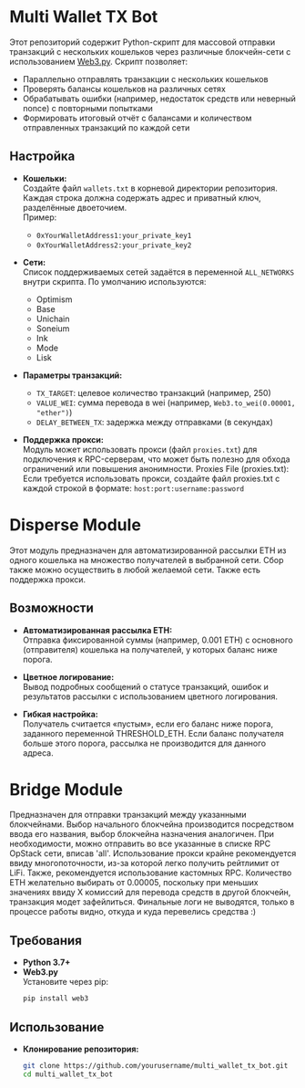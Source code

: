 # Multi Wallet TX Bot

Этот репозиторий содержит Python-скрипт для массовой отправки транзакций с нескольких кошельков через различные блокчейн-сети с использованием [Web3.py](https://github.com/ethereum/web3.py). Скрипт позволяет:

- Параллельно отправлять транзакции с нескольких кошельков  
- Проверять балансы кошельков на различных сетях  
- Обрабатывать ошибки (например, недостаток средств или неверный nonce) с повторными попытками  
- Формировать итоговый отчёт с балансами и количеством отправленных транзакций по каждой сети

## Настройка

- **Кошельки:**  
  Создайте файл `wallets.txt` в корневой директории репозитория. Каждая строка должна содержать адрес и приватный ключ, разделённые двоеточием.  
  Пример:
  - `0xYourWalletAddress1:your_private_key1`
  - `0xYourWalletAddress2:your_private_key2`

- **Сети:**  
  Список поддерживаемых сетей задаётся в переменной `ALL_NETWORKS` внутри скрипта. По умолчанию используются:
  - Optimism
  - Base
  - Unichain
  - Soneium
  - Ink
  - Mode
  - Lisk

- **Параметры транзакций:**  
  - `TX_TARGET`: целевое количество транзакций (например, 250)  
  - `VALUE_WEI`: сумма перевода в wei (например, `Web3.to_wei(0.00001, "ether")`)  
  - `DELAY_BETWEEN_TX`: задержка между отправками (в секундах)
  
- **Поддержка прокси:**  
  Модуль может использовать прокси (файл `proxies.txt`) для подключения к RPC-серверам, что может быть полезно для обхода ограничений или повышения анонимности.
  Proxies File (proxies.txt):
  Если требуется использовать прокси, создайте файл proxies.txt с каждой строкой в формате:
    `host:port:username:password`

# Disperse Module

Этот модуль предназначен для автоматизированной рассылки ETH из одного кошелька на множество получателей в выбранной сети. Сбор также можно осуществить в любой желаемой сети. Также есть поддержка прокси.

## Возможности

- **Автоматизированная рассылка ETH:**  
  Отправка фиксированной суммы (например, 0.001 ETH) с основного (отправителя) кошелька на получателей, у которых баланс ниже порога.

- **Цветное логирование:**  
  Вывод подробных сообщений о статусе транзакций, ошибок и результатов рассылки с использованием цветного логирования.
- **Гибкая настройка:**  
  Получатель считается «пустым», если его баланс ниже порога, заданного переменной THRESHOLD_ETH. Если баланс получателя больше этого порога, рассылка не производится для данного адреса.

# Bridge Module  
  Предназначен для отправки транзакций между указанными блокчейнами. Выбор начального блокчейна производится посредством ввода его названия, выбор блокчейна назначения аналогичен. При необходимости, можно отправить во все указанные в списке RPC OpStack сети, вписав 'all'. Использование прокси крайне рекомендуется ввиду многопоточности, из-за которой легко получить рейтлимит от LiFi. Также, рекомендуется использование кастомных RPC. Количество ETH желательно выбирать от 0.00005, поскольку при меньших значениях ввиду X комиссий для перевода средств в другой блокчейн, транзакция модет зафейлиться. Финальные логи не выводятся, только в процессе работы видно, откуда и куда перевелись средства :)

## Требования

- **Python 3.7+**
- **Web3.py**  
  Установите через pip:
  ```bash
  pip install web3

## Использование

- **Клонирование репозитория:**  
  ```bash
  git clone https://github.com/yourusername/multi_wallet_tx_bot.git
  cd multi_wallet_tx_bot
